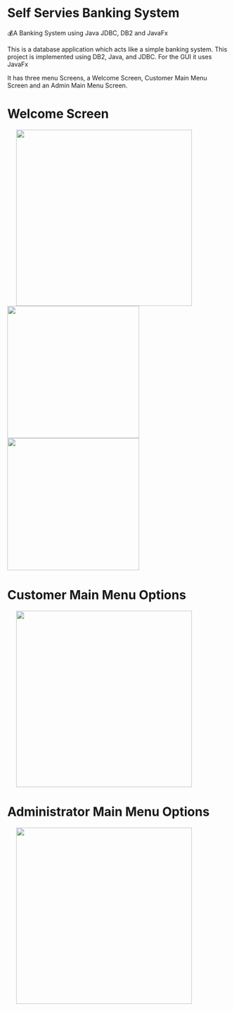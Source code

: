 # Self Servies Banking System
💰A Banking System using Java JDBC, DB2 and JavaFx

This is a database application which acts like a simple banking system.
This project is implemented using DB2, Java, and JDBC. For the GUI it uses JavaFx

It has three menu Screens, a Welcome Screen, Customer Main Menu Screen and an Admin Main Menu Screen.

# Welcome Screen

<img src="https://imgur.com/Dgp1rFV.jpg" width=400 hspace="20">
<img src="https://imgur.com/6thWAEw.jpg" width=300 >
<img src="https://imgur.com/4G7iJnS.jpg" width=300 >

# Customer Main Menu Options

<img src="https://imgur.com/FaPpdcb.jpg" width=400 hspace="20">

# Administrator Main Menu Options

<img src="https://imgur.com/zhSxepE.jpg" width=400 hspace="20">


